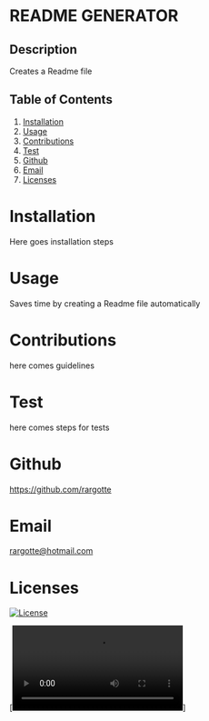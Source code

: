 
    
  # README GENERATOR

  ## Description
  Creates a Readme file

  ## Table of Contents
  1. [Installation](#Installation)
  2. [Usage](#Usage)
  3. [Contributions](#Contributions)
  4. [Test](#Test)
  5. [Github](#Github)
  6. [Email](#Email)
  7. [Licenses](#Licenses)

  # Installation
  Here goes installation steps

  # Usage
  Saves time by creating a Readme file automatically

  # Contributions
  here comes guidelines

  # Test
  here comes steps for tests

  # Github
  https://github.com/rargotte

  # Email
  rargotte@hotmail.com

  # Licenses
  [![License](https://img.shields.io/badge/License-Apache_2.0-blue.svg)](https://opensource.org/licenses/Apache-2.0)
  
  [![Demonstrative Video](https://user-images.githubusercontent.com/93161922/150272147-6f7f1d32-4fb3-46ad-beed-4b2fcc9eae2d.mp4)]